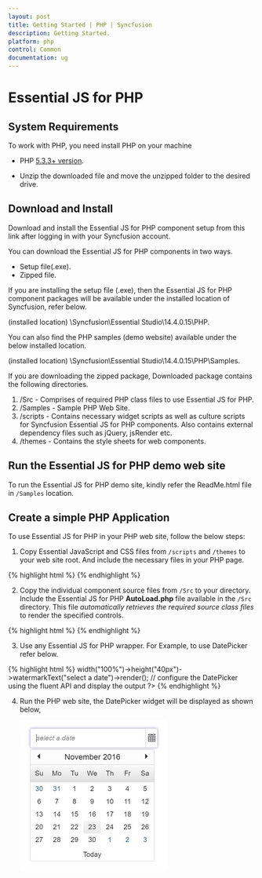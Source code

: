 ```yaml
---
layout: post
title: Getting Started | PHP | Syncfusion
description: Getting Started.
platform: php 
control: Common 
documentation: ug
---
```



# Essential JS for PHP

## System Requirements

To work with PHP, you need install PHP on your machine

* PHP [5.3.3+ version](http://php.net/downloads.php).

* Unzip the downloaded file and move the unzipped folder to the desired drive.

## Download and Install 

Download and install the Essential JS for PHP component setup from this link after logging in with your Syncfusion account. 

You can download the Essential JS for PHP components in two ways.

* Setup file(.exe).
* Zipped file.

If you are installing the setup file (.exe), then the Essential JS for PHP component packages will be available under the installed location of Syncfusion, refer below.

   (installed location) \Syncfusion\Essential Studio\14.4.0.15\PHP\.

You can also find the PHP samples (demo website) available under the below installed location.

  (installed location) \Syncfusion\Essential Studio\14.4.0.15\PHP\Samples\.

If you are downloading the zipped package, Downloaded package contains the following directories.

1. /Src - Comprises of required PHP class files to use Essential JS for PHP.
2. /Samples - Sample PHP Web Site.
3. /scripts - Contains necessary widget scripts as well as culture scripts for Syncfusion Essential JS for PHP components. Also contains external dependency files such as jQuery, jsRender etc.
4. /themes - Contains the style sheets for web components.

## Run the Essential JS for PHP demo web site

To run the Essential JS for PHP demo site, kindly refer the ReadMe.html file in `/Samples` location.

## Create a simple PHP Application

To use Essential JS for PHP in your PHP web site, follow the below steps:

1. Copy Essential JavaScript and CSS files from `/scripts` and `/themes` to your web site root. And include the necessary files in your PHP page.

{% highlight html %}
    <head>
        <link rel="stylesheet" href="themes/bootstrap-theme/ej.web.all.min.css" />
		<script src="scripts/external/jquery-3.1.1.min.js"></script> 
		<script src="scripts/web/ej.web.all.min.js"> </script>
    </head>
{% endhighlight %}

2. Copy the individual component source files from `/Src` to your directory. Include the Essential JS for PHP **AutoLoad.php** file available in the `/Src` directory. This file *automatically retrieves the required source class files* to render the specified controls.

{% highlight html %}
    <body>
        <?php require_once 'Src/AutoLoad.php'; ?>
        <!--Enter your code to render EJ controls -->
    </body>
{% endhighlight %}

3. Use any Essential JS for PHP wrapper. For Example, to use DatePicker refer below.

{% highlight html %}
    <?php
    $date = new \EJ\DatePicker("datepicker"); // initialize a new instance of DatePicker with id
    echo $date->width("100%")->height("40px")->watermarkText("select a date")->render(); // configure the DatePicker using the fluent API and display the output
    ?>
{% endhighlight %}

4. Run the PHP web site, the DatePicker widget will be displayed as shown below,

   ![](/PHP/Getting-Started_images/Getteing-Started_img1.JPG)
